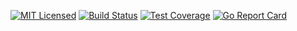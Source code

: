 
[![MIT Licensed](https://img.shields.io/github/license/go-ap/errors.svg)](https://raw.githubusercontent.com/go-ap/errors/master/LICENSE)
[![Build Status](https://builds.sr.ht/~mariusor/errors.svg)](https://builds.sr.ht/~mariusor/errors)
[![Test Coverage](https://img.shields.io/codecov/c/github/go-ap/errors.svg)](https://codecov.io/gh/go-ap/errors)
[![Go Report Card](https://goreportcard.com/badge/github.com/go-ap/errors)](https://goreportcard.com/report/github.com/go-ap/errors)
<!--[![Codacy Badge](https://api.codacy.com/project/badge/Grade/29664f7ae6c643bca76700143e912cd3)](https://www.codacy.com/app/go-ap/errors/dashboard)-->
